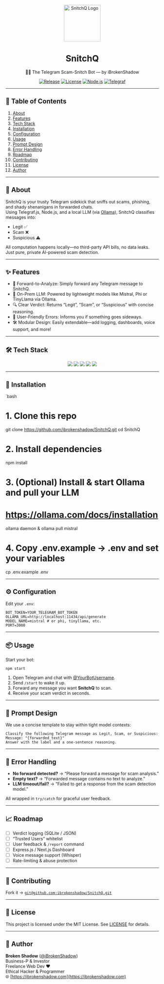 



<p align="center">
  <img src="https://raw.githubusercontent.com/ibrokenshadow/SnitchQ/main/assets/snitchq-logo.png" alt="SnitchQ Logo" width="120" />
  <h1 align="center">SnitchQ</h1>
  <p align="center">🕵️‍♂️ The Telegram Scam-Snitch Bot — by iBrokenShadow</p>
</p>

<p align="center">
  <a href="https://github.com/ibrokenshadow/SnitchQ/releases"><img src="https://img.shields.io/github/v/release/ibrokenshadow/SnitchQ?style=for-the-badge" alt="Release" /></a>
  <a href="https://github.com/ibrokenshadow/SnitchQ/blob/main/LICENSE"><img src="https://img.shields.io/github/license/ibrokenshadow/SnitchQ?style=for-the-badge" alt="License" /></a>
  <a href="https://nodejs.org/"><img src="https://img.shields.io/badge/Node.js-18.x-green?style=for-the-badge" alt="Node.js" /></a>
  <a href="https://telegraf.js.org/"><img src="https://img.shields.io/badge/Telegraf-4.x-blue?style=for-the-badge" alt="Telegraf" /></a>
</p>

---

## 🚀 Table of Contents
1. [About](#about)  
2. [Features](#features)  
3. [Tech Stack](#tech-stack)  
4. [Installation](#installation)  
5. [Configuration](#configuration)  
6. [Usage](#usage)  
7. [Prompt Design](#prompt-design)  
8. [Error Handling](#error-handling)  
9. [Roadmap](#roadmap)  
10. [Contributing](#contributing)  
11. [License](#license)  
12. [Author](#author)  

---

## 🤖 About
SnitchQ is your trusty Telegram sidekick that sniffs out scams, phishing, and shady shenanigans in forwarded chats.  
Using Telegraf.js, Node.js, and a local LLM (via [Ollama](https://ollama.com/)), SnitchQ classifies messages into:
- Legit ✅  
- Scam ❌  
- Suspicious ⚠️  

All computation happens locally—no third-party API bills, no data leaks. Just pure, private AI-powered scam detection.

---

## ✨ Features
- 📨 Forward-to-Analyze: Simply forward any Telegram message to SnitchQ.  
- 🧠 On-Prem LLM: Powered by lightweight models like Mistral, Phi or TinyLlama via Ollama.  
- 🔍 Clear Verdict: Returns “Legit”, “Scam”, or “Suspicious” with concise reasoning.  
- 🚨 User-Friendly Errors: Informs you if something goes sideways.  
- 🛠️ Modular Design: Easily extendable—add logging, dashboards, voice support, and more!  

---

## 🛠️ Tech Stack
<p align="center">
  <img src="https://img.shields.io/badge/Node.js-18.x-green?style=flat-square" />  
  <img src="https://img.shields.io/badge/Telegraf-4.x-blue?style=flat-square" />  
  <img src="https://img.shields.io/badge/Ollama-Local%20LLM-orange?style=flat-square" />  
  <img src="https://img.shields.io/badge/Mistral/Phi/TinyLlama-gray?style=flat-square" />  
  <img src="https://img.shields.io/badge/SQLite-optional-yellow?style=flat-square" />  
</p>

---

## 🧩 Installation

`bash
# 1. Clone this repo
git clone https://github.com/ibrokenshadow/SnitchQ.git
cd SnitchQ

# 2. Install dependencies
npm install

# 3. (Optional) Install & start Ollama and pull your LLM
#    https://ollama.com/docs/installation
ollama daemon &
ollama pull mistral

# 4. Copy .env.example → .env and set your variables
cp .env.example .env


---

## ⚙️ Configuration

Edit your `.env`:

```env
BOT_TOKEN=YOUR_TELEGRAM_BOT_TOKEN
OLLAMA_URL=http://localhost:11434/api/generate
MODEL_NAME=mistral # or phi, tinyllama, etc.
PORT=3000
```

---

## 📦 Usage

Start your bot:

```bash
npm start
```

1. Open Telegram and chat with [@YourBotUsername](https://t.me/YourBotUsername).
2. Send `/start` to wake it up.
3. Forward any message you want **SnitchQ** to scan.
4. Receive your scam verdict in seconds.

---

## 📝 Prompt Design

We use a concise template to stay within tight model contexts:

```text
Classify the following Telegram message as Legit, Scam, or Suspicious:
Message: "{forwarded_text}"
Answer with the label and a one-sentence reasoning.
```

---

## 🚧 Error Handling

- **No forward detected?** → “Please forward a message for scam analysis.”
- **Empty text?** → “Forwarded message contains no text to analyze.”
- **LLM timeout/fail?** → “Failed to get a response from the scam detection model.”

All wrapped in `try/catch` for graceful user feedback.

---

## 📈 Roadmap

- [ ] Verdict logging (SQLite / JSON)
- [ ] “Trusted Users” whitelist
- [ ] User feedback & `/report` command
- [ ] Express.js / Next.js Dashboard
- [ ] Voice message support (Whisper)
- [ ] Rate-limiting & abuse protection

---

## 🤝 Contributing

Fork it → [`git@github.com:ibrokenshadow/SnitchQ.git`](https://github.com/ibrokenshadow/SnitchQ)

---

## 📜 License

This project is licensed under the MIT License. See [LICENSE](LICENSE) for details.

---

## 🦸 Author

**Broken Shadow** ([@iBrokenShadow](https://t.me/iBrokenShadow))  
Business-P & Investor  
Freelance Web Dev ❤️‍  
Ethical Hacker & Programmer  
🌐 [https://ibrokenshadow.com](https://ibrokenshadow.com)

